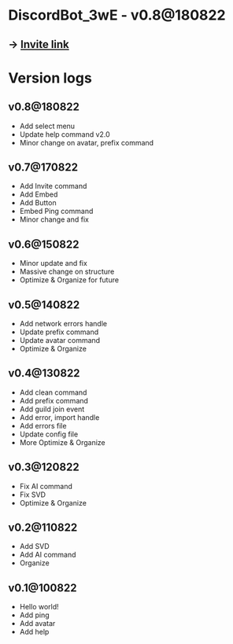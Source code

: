 # DiscordBot_3wE - v0.8@180822

## -> [Invite link](https://discord.com/api/oauth2/authorize?client_id=1006591332204154951&permissions=8&scope=bot%20applications.commands)

# Version logs
## v0.8@180822
- Add select menu
- Update help command v2.0
- Minor change on avatar, prefix command

## v0.7@170822
- Add Invite command
- Add Embed
- Add Button
- Embed Ping command
- Minor change and fix

## v0.6@150822
- Minor update and fix
- Massive change on structure
- Optimize & Organize for future

## v0.5@140822
- Add network errors handle
- Update prefix command
- Update avatar command
- Optimize & Organize

## v0.4@130822
- Add clean command
- Add prefix command
- Add guild join event
- Add error, import handle
- Add errors file
- Update config file
- More Optimize & Organize

## v0.3@120822
- Fix AI command
- Fix SVD
- Optimize & Organize

## v0.2@110822
- Add SVD
- Add AI command
- Organize

## v0.1@100822
- Hello world!
- Add ping
- Add avatar
- Add help